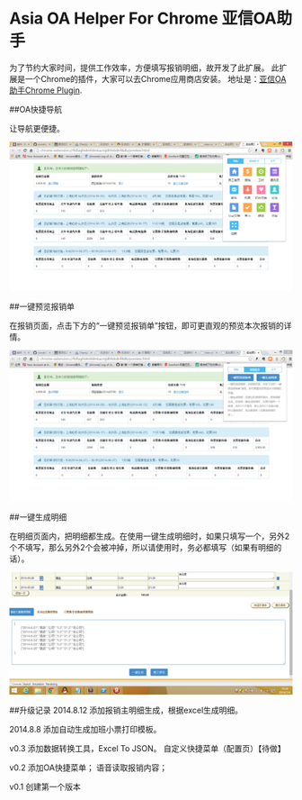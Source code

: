 Asia OA Helper For Chrome 亚信OA助手
=========

为了节约大家时间，提供工作效率，方便填写报销明细，故开发了此扩展。
此扩展是一个Chrome的插件，大家可以去Chrome应用商店安装。
地址是：[亚信OA助手Chrome Plugin](https://chrome.google.com/webstore/detail/ignahanahanaegnacbbiflgfebkbobbl).

##OA快捷导航

让导航更便捷。

![OA快捷导航](https://raw.githubusercontent.com/cssrain/assie/master/prtsc/1.png)

##一键预览报销单

在报销页面，点击下方的“一键预览报销单”按钮，即可更直观的预览本次报销的详情。

![一键预览报销单](https://raw.githubusercontent.com/cssrain/assie/master/prtsc/2.png)


##一键生成明细

在明细页面内，把明细都生成。在使用一键生成明细时，如果只填写一个，另外2个不填写，那么另外2个会被冲掉，所以请使用时，务必都填写（如果有明细的话）。

![一键预览报销单](https://raw.githubusercontent.com/cssrain/assie/master/prtsc/4.png)

##升级记录
2014.8.12
添加报销主明细生成，根据excel生成明细。

2014.8.8
添加自动生成加班小票打印模板。

v0.3
添加数据转换工具，Excel To JSON。
自定义快捷菜单（配置页）【待做】

v0.2
添加OA快捷菜单；
语音读取报销内容；

v0.1
创建第一个版本

